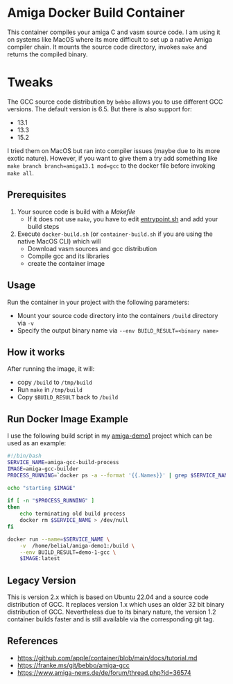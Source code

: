 # Amiga Docker Build Container

This container compiles your amiga C and vasm source code. I am using it on systems like MacOS where its more difficult
to set up a native Amiga compiler chain. It mounts the source code directory, invokes `make` and returns the 
compiled binary.

# Tweaks

The GCC source code distribution by `bebbo` allows you to use different GCC versions. The default version is 6.5.
But there is also support for:

* 13.1
* 13.3
* 15.2

I tried them on MacOS but ran into compiler issues (maybe due to its more exotic nature). However, if you want to
give them a try add something like `make branch branch=amiga13.1 mod=gcc` to the docker file before invoking
`make all`.

## Prerequisites

1. Your source code is build with a _Makefile_
    * If it does not use `make`, you have to edit [entrypoint.sh](entrypoint.sh) and add your build steps
2. Execute `docker-build.sh` (or `container-build.sh` if you are using the native MacOS CLI) which will
    * Download vasm sources and gcc distribution
    * Compile gcc and its libraries
    * create the container image

## Usage

Run the container in your project with the following parameters:

* Mount your source code directory into the containers `/build` directory via `-v`
* Specify the output binary name via `--env BUILD_RESULT=<binary name>`

## How it works

After running the image, it will:

* copy `/build` to `/tmp/build`
* Run `make` in `/tmp/build`
* Copy `$BUILD_RESULT` back to `/build`

## Run Docker Image Example

I use the following build script in my [amiga-demo1](https://github.com/b3lial/amiga-demo1)
project which can be used as an example:

```bash
#!/bin/bash
SERVICE_NAME=amiga-gcc-build-process
IMAGE=amiga-gcc-builder
PROCESS_RUNNING=`docker ps -a --format '{{.Names}}' | grep $SERVICE_NAME`

echo "starting $IMAGE"
  
if [ -n "$PROCESS_RUNNING" ]
then
    echo terminating old build process
    docker rm $SERVICE_NAME > /dev/null
fi

docker run --name=$SERVICE_NAME \
    -v  /home/belial/amiga-demo1:/build \
    --env BUILD_RESULT=demo-1-gcc \
    $IMAGE:latest
```

## Legacy Version

This is version 2.x which is based on Ubuntu 22.04 and a source code distribution of GCC.
It replaces version 1.x which uses an older 32 bit binary distribution of GCC. Nevertheless
due to its binary nature, the version 1.2 container builds faster and is still available
via the corresponding git tag. 

## References

- https://github.com/apple/container/blob/main/docs/tutorial.md
- https://franke.ms/git/bebbo/amiga-gcc
- https://www.amiga-news.de/de/forum/thread.php?id=36574

